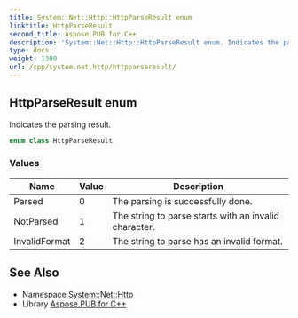 ```yaml
---
title: System::Net::Http::HttpParseResult enum
linktitle: HttpParseResult
second_title: Aspose.PUB for C++
description: 'System::Net::Http::HttpParseResult enum. Indicates the parsing result in C++.'
type: docs
weight: 1300
url: /cpp/system.net.http/httpparseresult/
---
```

## HttpParseResult enum


Indicates the parsing result.

```cpp
enum class HttpParseResult
```

### Values

| Name | Value | Description |
| --- | --- | --- |
| Parsed | 0 | The parsing is successfully done. |
| NotParsed | 1 | The string to parse starts with an invalid character. |
| InvalidFormat | 2 | The string to parse has an invalid format. |

## See Also

* Namespace [System::Net::Http](../)
* Library [Aspose.PUB for C++](../../)
